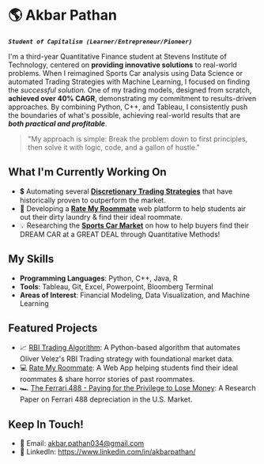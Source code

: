 # 🌎 Akbar Pathan

***`Student of Capitalism (Learner/Entrepreneur/Pioneer)`***

I'm a third-year Quantitative Finance student at Stevens Institute of Technology, centered on **providing innovative solutions** to real-world problems. When I reimagined Sports Car analysis using Data Science or automated Trading Strategies with Machine Learning, I focused on finding the *successful solution.* One of my trading models, designed from scratch, **achieved over 40% CAGR**, demonstrating my commitment to results-driven approaches. By combining Python, C++, and Tableau, I consistently push the boundaries of what's possible, achieving real-world results that are ***both practical and profitable***.

> "My approach is simple: Break the problem down to first principles, then solve it with logic, code, and a gallon of hustle."

## What I'm Currently Working On
- 💲 Automating several **[Discretionary Trading Strategies](https://github.com/akb-p34/Alif/tree/main/RBI)** that have historically proven to outperform the market.
- 🚀 Developing a **[Rate My Roommate](https://github.com/yourusername/yourproject)** web platform to help students air out their dirty laundry & find their ideal roommate.
- 💡 Researching the **[Sports Car Market](https://github.com/akb-p34/Ferrari-488-Price-Analysis)** on how to help buyers find their DREAM CAR at a GREAT DEAL through Quantitative Methods!

## My Skills
- **Programming Languages**: Python, C++, Java, R
- **Tools**: Tableau, Git, Excel, Powerpoint, Bloomberg Terminal
- **Areas of Interest**: Financial Modeling, Data Visualization, and Machine Learning

## Featured Projects
- 📈 [RBI Trading Algorithm](https://github.com/akb-p34/Alif/tree/main/RBI): A Python-based algorithm that automates Oliver Velez's RBI Trading strategy with foundational market data.
- 💻 [Rate My Roommate](https://github.com/yourusername/yourproject): A Web App helping students find their ideal roommates & share horror stories of past roommates.
- 🏎️ [The Ferrari 488 - Paying for the Privilege to Lose Money](https://github.com/akb-p34/Ferrari-488-Price-Analysis): A Research Paper on Ferrari 488 depreciation in the U.S. Market.

## Keep In Touch!
- 📧 Email: akbar.pathan034@gmail.com
- 💼 LinkedIn: https://www.linkedin.com/in/akbarpathan/
